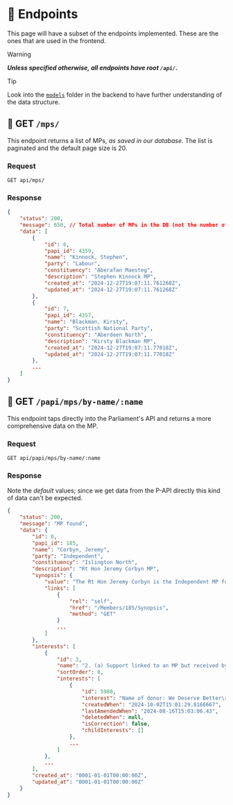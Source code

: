 # 📍 Endpoints

This page will have a subset of the endpoints implemented. These are the ones that are used in the frontend.

> [!WARNING]
> ***Unless specified otherwise, all endpoints have root `/api/`.***

> [!TIP]
> Look into the [`models`](https://github.com/fedorSulitskiy/ParliamentAccountabilityBackend/tree/main/lib/models) folder in the backend to have further understanding of the data structure.

## 📌 GET `/mps/`

This endpoint returns a list of MPs, *as saved in our database*. The list is paginated and the default page size is 20.

### Request

```http
GET api/mps/
```

### Response

```json
{
    "status": 200,
    "message": 650, // Total number of MPs in the DB (not the number of MPs in this response)
    "data": [
        {
            "id": 6,
            "papi_id": 4359,
            "name": "Kinnock, Stephen",
            "party": "Labour",
            "constituency": "Aberafan Maesteg",
            "description": "Stephen Kinnock MP",
            "created_at": "2024-12-27T19:07:11.761268Z",
            "updated_at": "2024-12-27T19:07:11.761268Z"
        },
        {
            "id": 7,
            "papi_id": 4357,
            "name": "Blackman, Kirsty",
            "party": "Scottish National Party",
            "constituency": "Aberdeen North",
            "description": "Kirsty Blackman MP",
            "created_at": "2024-12-27T19:07:11.77018Z",
            "updated_at": "2024-12-27T19:07:11.77018Z"
        },
        ...
    ]
}
```

## 📌 GET `/papi/mps/by-name/:name`

This endpoint taps directly into the Parliament's API and returns a more comprehensive data on the MP.

### Request

```http
GET api/papi/mps/by-name/:name
```

### Response

Note the *default* values; since we get data from the P-API directly this kind of data can't be expected.

```json
{
    "status": 200,
    "message": "MP found",
    "data": {
        "id": 0,
        "papi_id": 185,
        "name": "Corbyn, Jeremy",
        "party": "Independent",
        "constituency": "Islington North",
        "description": "Rt Hon Jeremy Corbyn MP",
        "synopsis": {
            "value": "The Rt Hon Jeremy Corbyn is the Independent MP for <a href='/constituency/4120/overview'>Islington North</a>, and has been an MP continually since 9 June 1983.",
            "links": [
                {
                    "rel": "self",
                    "href": "/Members/185/Synopsis",
                    "method": "GET"
                }
                ...
            ]
        },
        "interests": [
            {
                "id": 3,
                "name": "2. (a) Support linked to an MP but received by a local party organisation or indirectly via a central party organisation",
                "sortOrder": 0,
                "interests": [
                    {
                        "id": 5980,
                        "interest": "Name of donor: We Deserve Better\r\nAddress of donor: Pelican House, 144 Cambridge Heath Rd, London E1 5QJ\r\nAmount of donation or nature and value if donation in kind: £10,000 for political Activities. This was repaid on 7 June 2024\r\nDonor status: unincorporated association\r\n(Registered 9 July 2024; updated 5 July 2024)",
                        "createdWhen": "2024-10-02T15:01:29.8166667",
                        "lastAmendedWhen": "2024-08-16T15:03:06.43",
                        "deletedWhen": null,
                        "isCorrection": false,
                        "childInterests": []
                    },
                    ...
                ]
            },
            ...
        ],
        "created_at": "0001-01-01T00:00:00Z",
        "updated_at": "0001-01-01T00:00:00Z"
    }
}
```
